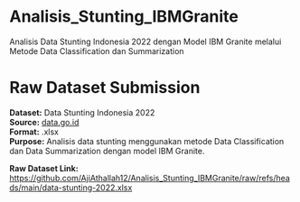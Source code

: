 # Analisis_Stunting_IBMGranite
Analisis Data Stunting Indonesia 2022 dengan Model IBM Granite melalui Metode Data Classification dan Summarization

# Raw Dataset Submission 
**Dataset:** Data Stunting Indonesia 2022  
**Source:** [data.go.id](https://data.go.id)  
**Format:** .xlsx  
**Purpose:** Analisis data stunting menggunakan metode Data Classification dan Data Summarization dengan model IBM Granite.

**Raw Dataset Link:**
https://github.com/AjiAthallah12/Analisis_Stunting_IBMGranite/raw/refs/heads/main/data-stunting-2022.xlsx

